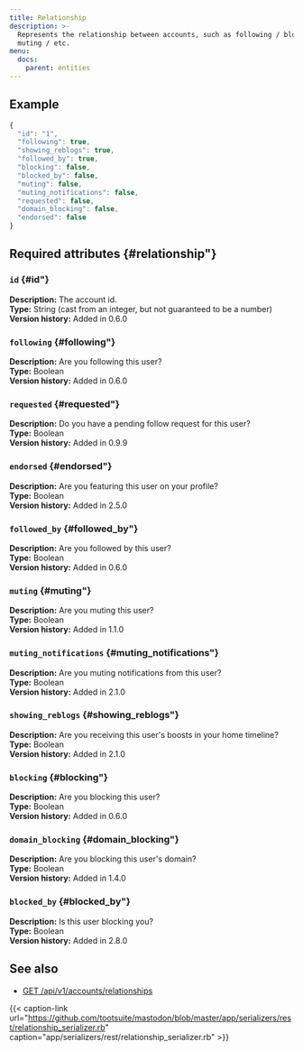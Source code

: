 ```yaml
---
title: Relationship
description: >-
  Represents the relationship between accounts, such as following / blocking /
  muting / etc.
menu:
  docs:
    parent: entities
---
```


## Example

```javascript
{
  "id": "1",
  "following": true,
  "showing_reblogs": true,
  "followed_by": true,
  "blocking": false,
  "blocked_by": false,
  "muting": false,
  "muting_notifications": false,
  "requested": false,
  "domain_blocking": false,
  "endorsed": false
}
```

## Required attributes {#relationship"}

### `id` {#id"}

**Description:** The account id.\
**Type:** String \(cast from an integer, but not guaranteed to be a number\)\
**Version history:** Added in 0.6.0

### `following` {#following"}

**Description:** Are you following this user?\
**Type:** Boolean\
**Version history:** Added in 0.6.0

### `requested` {#requested"}

**Description:** Do you have a pending follow request for this user?\
**Type:** Boolean\
**Version history:** Added in 0.9.9

### `endorsed` {#endorsed"}

**Description:** Are you featuring this user on your profile?\
**Type:** Boolean\
**Version history:** Added in 2.5.0

### `followed_by` {#followed_by"}

**Description:** Are you followed by this user?\
**Type:** Boolean\
**Version history:** Added in 0.6.0

### `muting` {#muting"}

**Description:** Are you muting this user?\
**Type:** Boolean\
**Version history:** Added in 1.1.0

### `muting_notifications` {#muting_notifications"}

**Description:** Are you muting notifications from this user?\
**Type:** Boolean\
**Version history:** Added in 2.1.0

### `showing_reblogs` {#showing_reblogs"}

**Description:** Are you receiving this user's boosts in your home timeline?\
**Type:** Boolean\
**Version history:** Added in 2.1.0

### `blocking` {#blocking"}

**Description:** Are you blocking this user?\
**Type:** Boolean\
**Version history:** Added in 0.6.0

### `domain_blocking` {#domain_blocking"}

**Description:** Are you blocking this user's domain?\
**Type:** Boolean\
**Version history:** Added in 1.4.0

### `blocked_by` {#blocked_by"}

**Description:** Is this user blocking you?\
**Type:** Boolean\
**Version history:** Added in 2.8.0

## See also

* [GET /api/v1/accounts/relationships](../methods/accounts/#check-relationships-to-other-accounts)

{{< caption-link url="https://github.com/tootsuite/mastodon/blob/master/app/serializers/rest/relationship_serializer.rb" caption="app/serializers/rest/relationship\_serializer.rb" >}}



